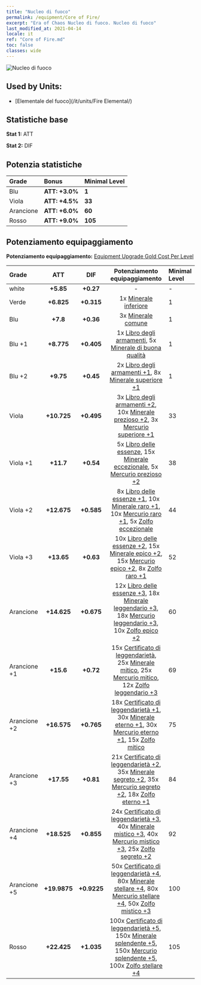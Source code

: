 ```yaml
---
title: "Nucleo di fuoco"
permalink: /equipment/Core of Fire/
excerpt: "Era of Chaos Nucleo di fuoco. Nucleo di fuoco"
last_modified_at: 2021-04-14
locale: it
ref: "Core of Fire.md"
toc: false
classes: wide
---
```


  ![Nucleo di fuoco](/images/e/e_9041.png)

## Used by Units:

* [Elementale del fuoco](/it/units/Fire Elemental/) 


## Statistiche base
 **Stat 1:** ATT

 **Stat 2:** DIF

## Potenzia statistiche

  |     Grade    |   Bonus | Minimal Level | 
  |:-------------|:--------|:--------------| 
  | Blu | **ATT: +3.0%** | **1** | 
  | Viola | **ATT: +4.5%** | **33** | 
  | Arancione | **ATT: +6.0%** | **60** | 
  | Rosso | **ATT: +9.0%** | **105** | 


## Potenziamento equipaggiamento
 **Potenziamento equipaggiamento:** [Equipment Upgrade Gold Cost Per Level](/equipment/EquipmentUpgradeCostPerLevel/) 

  |          Grade      | ATT | DIF | Potenziamento equipaggiamento | Minimal Level |
  |:--------------------|:---------:|:---------:|:----------------:|:--------------|
  | white | **+5.85** | **+0.27** | - | - |
  | Verde | **+6.825** | **+0.315** | 1x [Minerale inferiore](/it/Items/mat_1/) | 1 |
  | Blu | **+7.8** | **+0.36** | 3x [Minerale comune](/it/Items/mat_6/) | 1 |
  | Blu +1 | **+8.775** | **+0.405** | 1x [Libro degli armamenti](/it/Items/mat_18/), 5x [Minerale di buona qualità](/it/Items/mat_12/) | 1 |
  | Blu +2 | **+9.75** | **+0.45** | 2x [Libro degli armamenti +1](/it/Items/mat_25/), 8x [Minerale superiore +1](/it/Items/mat_19/) | 1 |
  | Viola | **+10.725** | **+0.495** | 3x [Libro degli armamenti +2](/it/Items/mat_32/), 10x [Minerale prezioso +2](/it/Items/mat_26/), 3x [Mercurio superiore +1](/it/Items/mat_21/) | 33 |
  | Viola +1 | **+11.7** | **+0.54** | 5x [Libro delle essenze](/it/Items/mat_39/), 15x [Minerale eccezionale](/it/Items/mat_33/), 5x [Mercurio prezioso +2](/it/Items/mat_28/) | 38 |
  | Viola +2 | **+12.675** | **+0.585** | 8x [Libro delle essenze +1](/it/Items/mat_46/), 10x [Minerale raro +1](/it/Items/mat_40/), 10x [Mercurio raro +1](/it/Items/mat_42/), 5x [Zolfo eccezionale](/it/Items/mat_36/) | 44 |
  | Viola +3 | **+13.65** | **+0.63** | 10x [Libro delle essenze +2](/it/Items/mat_53/), 15x [Minerale epico +2](/it/Items/mat_47/), 15x [Mercurio epico +2](/it/Items/mat_49/), 8x [Zolfo raro +1](/it/Items/mat_43/) | 52 |
  | Arancione | **+14.625** | **+0.675** | 12x [Libro delle essenze +3](/it/Items/mat_60/), 18x [Minerale leggendario +3](/it/Items/mat_54/), 18x [Mercurio leggendario +3](/it/Items/mat_56/), 10x [Zolfo epico +2](/it/Items/mat_50/) | 60 |
  | Arancione +1 | **+15.6** | **+0.72** | 15x [Certificato di leggendarietà](/it/Items/mat_67/), 25x [Minerale mitico](/it/Items/mat_61/), 25x [Mercurio mitico](/it/Items/mat_63/), 12x [Zolfo leggendario +3](/it/Items/mat_57/) | 69 |
  | Arancione +2 | **+16.575** | **+0.765** | 18x [Certificato di leggendarietà +1](/it/Items/mat_74/), 30x [Minerale eterno +1](/it/Items/mat_68/), 30x [Mercurio eterno +1](/it/Items/mat_70/), 15x [Zolfo mitico](/it/Items/mat_64/) | 75 |
  | Arancione +3 | **+17.55** | **+0.81** | 21x [Certificato di leggendarietà +2](/it/Items/mat_81/), 35x [Minerale segreto +2](/it/Items/mat_75/), 35x [Mercurio segreto +2](/it/Items/mat_77/), 18x [Zolfo eterno +1](/it/Items/mat_71/) | 84 |
  | Arancione +4 | **+18.525** | **+0.855** | 24x [Certificato di leggendarietà +3](/it/Items/mat_88/), 40x [Minerale mistico +3](/it/Items/mat_82/), 40x [Mercurio mistico +3](/it/Items/mat_84/), 25x [Zolfo segreto +2](/it/Items/mat_78/) | 92 |
  | Arancione +5 | **+19.9875** | **+0.9225** | 50x [Certificato di leggendarietà +4](/it/Items/mat_95/), 80x [Minerale stellare +4](/it/Items/mat_89/), 80x [Mercurio stellare +4](/it/Items/mat_91/), 50x [Zolfo mistico +3](/it/Items/mat_85/) | 100 |
  | Rosso | **+22.425** | **+1.035** | 100x [Certificato di leggendarietà +5](/it/Items/mat_102/), 150x [Minerale splendente +5](/it/Items/mat_96/), 150x [Mercurio splendente +5](/it/Items/mat_98/), 100x [Zolfo stellare +4](/it/Items/mat_92/) | 105 |

